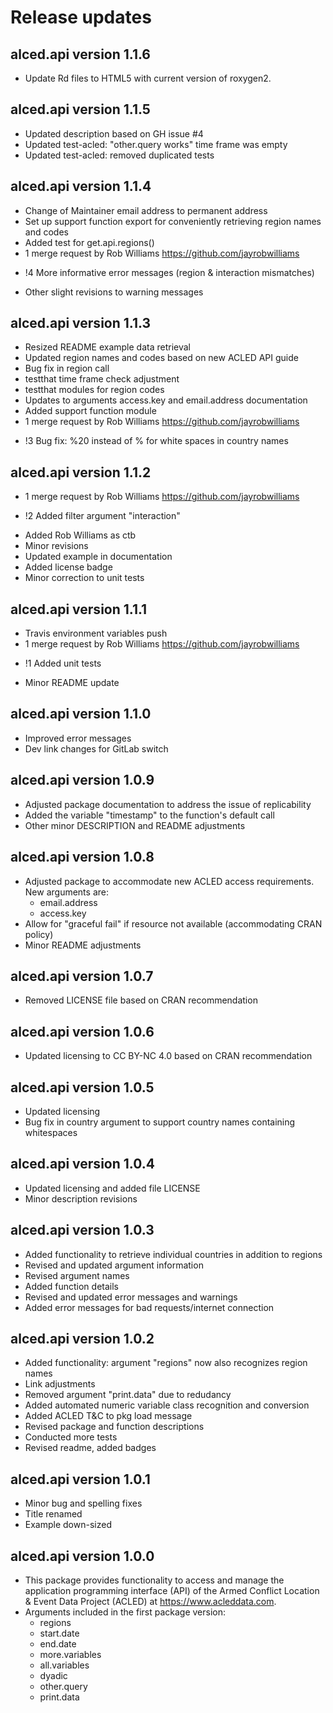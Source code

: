 
# Release updates

## alced.api version 1.1.6
* Update Rd files to HTML5 with current version of roxygen2.


## alced.api version 1.1.5
* Updated description based on GH issue #4
* Updated test-acled: "other.query works" time frame was empty
* Updated test-acled: removed duplicated tests


## alced.api version 1.1.4
* Change of Maintainer email address to permanent address
* Set up support function export for conveniently retrieving region names and codes 
* Added test for get.api.regions()
* 1 merge request by Rob Williams https://github.com/jayrobwilliams 
+ !4 More informative error messages (region & interaction mismatches)
* Other slight revisions to warning messages


## alced.api version 1.1.3
* Resized README example data retrieval
* Updated region names and codes based on new ACLED API guide
* Bug fix in region call
* testthat time frame check adjustment
* testthat modules for region codes
* Updates to arguments access.key and email.address documentation
* Added support function module
* 1 merge request by Rob Williams https://github.com/jayrobwilliams 
+ !3 Bug fix: %20 instead of % for white spaces in country names


## alced.api version 1.1.2
* 1 merge request by Rob Williams https://github.com/jayrobwilliams 
+ !2 Added filter argument "interaction"
* Added Rob Williams as ctb
* Minor revisions
* Updated example in documentation
* Added license badge
* Minor correction to unit tests


## alced.api version 1.1.1
* Travis environment variables push
* 1 merge request by Rob Williams https://github.com/jayrobwilliams 
+ !1 Added unit tests
* Minor README update


## alced.api version 1.1.0
* Improved error messages
* Dev link changes for GitLab switch


## alced.api version 1.0.9
* Adjusted package documentation to address the issue of replicability
* Added the variable "timestamp" to the function's default call
* Other minor DESCRIPTION and README adjustments


## alced.api version 1.0.8
* Adjusted package to accommodate new ACLED access requirements. New arguments are:
  + email.address
  + access.key
* Allow for "graceful fail" if resource not available (accommodating CRAN policy)
* Minor README adjustments


## alced.api version 1.0.7
* Removed LICENSE file based on CRAN recommendation


## alced.api version 1.0.6
* Updated licensing to CC BY-NC 4.0 based on CRAN recommendation


## alced.api version 1.0.5
* Updated licensing
* Bug fix in country argument to support country names containing whitespaces


## alced.api version 1.0.4
* Updated licensing and added file LICENSE
* Minor description revisions


## alced.api version 1.0.3
* Added functionality to retrieve individual countries in addition to regions
* Revised and updated argument information
* Revised argument names
* Added function details
* Revised and updated error messages and warnings
* Added error messages for bad requests/internet connection


## alced.api version 1.0.2

* Added functionality: argument "regions" now also recognizes region names
* Link adjustments
* Removed argument "print.data" due to redudancy
* Added automated numeric variable class recognition and conversion
* Added ACLED T&C to pkg load message
* Revised package and function descriptions
* Conducted more tests
* Revised readme, added badges


## alced.api version 1.0.1

* Minor bug and spelling fixes 
* Title renamed
* Example down-sized


## alced.api version 1.0.0

* This package provides functionality to access and manage the application programming interface (API) of the Armed Conflict Location & Event Data Project (ACLED) at https://www.acleddata.com.
* Arguments included in the first package version: 
  + regions
  + start.date
  + end.date
  + more.variables
  + all.variables
  + dyadic
  + other.query
  + print.data

